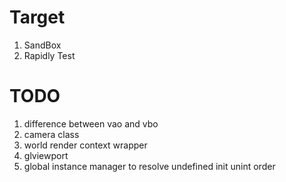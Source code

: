 # Target
1. SandBox
2. Rapidly Test

# TODO
1. difference between vao and vbo
2. camera class
3. world render context wrapper
4. glviewport
5. global instance manager to resolve undefined init unint order